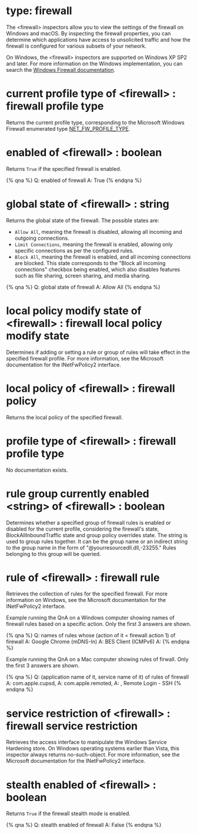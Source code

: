 # type: firewall

The &lt;firewall&gt; inspectors allow you to view the settings of the firewall on Windows and macOS. By inspecting the firewall properties, you can determine which applications have access to unsolicited traffic and how the firewall is configured for various subsets of your network.

On Windows, the &lt;firewall&gt; inspectors are supported on Windows XP SP2 and later. For more information on the Windows implementation, you can search the [Windows Firewall documentation](https://learn.microsoft.com/en-us/windows/win32/api/_ics/).

# current profile type of &lt;firewall&gt; : firewall profile type

Returns the current profile type, corresponding to the Microsoft Windows Firewall enumerated type [NET_FW_PROFILE_TYPE](https://learn.microsoft.com/en-us/windows/win32/api/icftypes/ne-icftypes-net_fw_profile_type#constants).

# enabled of &lt;firewall&gt; : boolean

Returns `True` if the specified firewall is enabled.

{% qna %}
Q: enabled of firewall
A: True
{% endqna %}

# global state of &lt;firewall&gt; : string

Returns the global state of the firewall. The possible states are:
* `Allow All`, meaning the firewall is disabled, allowing all incoming and outgoing connections.
* `Limit Connections`, meaning the firewall is enabled, allowing only specific connections as per the configured rules.
* `Block All`, meaning the firewall is enabled, and all incoming connections are blocked. This state corresponds to the "Block all incoming connections" checkbox being enabled, which also disables features such as file sharing, screen sharing, and media sharing.

{% qna %}
Q: global state of firewall
A: Allow All
{% endqna %}

# local policy modify state of &lt;firewall&gt; : firewall local policy modify state

Determines if adding or setting a rule or group of rules will take effect in the specified firewall profile. For more information, see the Microsoft documentation for the INetFwPolicy2 interface.

# local policy of &lt;firewall&gt; : firewall policy

Returns the local policy of the specified firewall.

# profile type of &lt;firewall&gt; : firewall profile type

No documentation exists.

# rule group currently enabled &lt;string&gt; of &lt;firewall&gt; : boolean

Determines whether a specified group of firewall rules is enabled or disabled for the current profile, considering the firewall&#39;s state, BlockAllInboundTraffic state and group policy overrides state. The string is used to group rules together. It can be the group name or an indirect string to the group name in the form of "@yourresourcedll.dll,-23255." Rules belonging to this group will be queried.

# rule of &lt;firewall&gt; : firewall rule

Retrieves the collection of rules for the specified firewall. For more information on Windows, see the Microsoft documentation for the INetFwPolicy2 interface.

Example running the QnA on a Windows computer showing names of firewall rules based on a specific action. Only the first 3 answers are shown.

{% qna %}
Q: names of rules whose (action of it = firewall action 1) of firewall
A: Google Chrome (mDNS-In)
A: BES Client (ICMPv6)
A:
{% endqna %}

Example running the QnA on a Mac computer showing rules of firwall. Only the first 3 answers are shown.

{% qna %}
Q: (application name of it, service name of it) of rules of firewall
A: com.apple.cupsd,
A: com.apple.remoted,
A: , Remote Login - SSH
{% endqna %}

# service restriction of &lt;firewall&gt; : firewall service restriction

Retrieves the access interface to manipulate the Windows Service Hardening store. On Windows operating systems earlier than Vista, this inspector always returns no-such-object. For more information, see the Microsoft documentation for the INetFwPolicy2 interface.

# stealth enabled of &lt;firewall&gt; : boolean

Returns `True` if the firewall stealth mode is enabled.

{% qna %}
Q: stealth enabled of firewall
A: False
{% endqna %}

